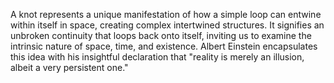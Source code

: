 
A knot represents a unique manifestation of how a simple loop can entwine within itself in space, creating complex intertwined structures. It signifies an unbroken continuity that loops back onto itself, inviting us to examine the intrinsic nature of space, time, and existence. Albert Einstein encapsulates this idea with his insightful declaration that "reality is merely an illusion, albeit a very persistent one."

